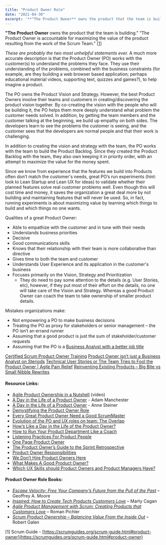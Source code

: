```yaml
---
title: "Product Owner Role"
date: "2021-04-30"
excerpt: '**"The Product Owner** owns the product that the team is building." “The Product Owner is'
---
```


**"The Product Owner** owns the product that the team is building." “The Product Owner is accountable for maximizing the value of the product resulting from the work of the Scrum Team.” \[[1](#footnotes)\]

_These are probably the two most unhelpful statements ever._ A much more accurate description is that the Product Owner (PO) works with the customer(s) to understand the problems they face. They use their understanding of the problems, combined with the business constraints (for example, are they building a web browser based application; perhaps educational material videos, supporting text, quizzes and games?), to help imagine a product.

The PO owns the Product Vision and Strategy. However, the best Product Owners involve their teams and customers in creating/discovering the product vision together. By co-creating the vision with the people who will be building it, the PO helps them more deeply understand what problem the customer needs solved. In addition, by getting the team members and the customer talking at the beginning, we build up empathy on both sides. The developers learn to see the problems the customer is seeing, and the customer sees that the developers are normal people and that their work is challenging.

In addition to creating the vision and strategy with the team, the PO works with the team to build the Product Backlog. Since they created the Product Backlog with the team, they also own keeping it in priority order, with an attempt to maximize the value for the money spent.

Since we know from experience that the features we build into Products often don’t match the customer's needs, great PO’s run experiments (hint: look to Lean Startup and Lean UX for ideas) to validate whether their planned features solve real customer problems well. Even though this will cost time and money, it saves the organization a great deal more by not building and maintaining features that will never be used. So, in fact, running experiments is about maximizing value by learning which things to build and which things no one wants.

Qualities of a great Product Owner:

- Able to empathize with the customer and in tune with their needs
- Understands business priorities
- Decisive
- Good communications skills
- Knows that their relationship with their team is more collaborative than directive
- Gives time to both the team and customer
- Understands User Experience and its application in the customer's business
- Focuses primarily on the Vision, Strategy and Prioritization
    - They do need to pay some attention to the details (e.g. User Stories, etc), however, if they put most of their effort on the details, no one will take care of the Vision and Strategy. Whereas a good Product Owner can coach the team to take ownership of smaller product details.

Mistakes organizations make:

- Not empowering a PO to make business decisions
- Treating the PO as proxy for stakeholders or senior management – the PO isn’t an errand runner
- Assuming that a good product is just the sum of stakeholder/customer requests
- Assuming that the PO is a [Business Analyst with a better job title](/blog/product-owner-isn-business-analyst-steroids)

[Certified Scrum Product Owner Training]((https://agilepainrelief.com/certified-scrum-product-owner-cspo-training))
[Product Owner isn’t just a Business Analyst on Steriods]((/blog/product-owner-isn-business-analyst-steroids))
[Technical User Stories or The Team Tries to Fool the Product Owner | Agile Pain Relief]((https://agilepainrelief.com/blog/scrummaster-tales-technical-user-stories-team-pull-fast-product-owner))
[Reinventing Existing Products – Big Bite vs Small Nibble Rewrites](https://agilepainrelief.com/blog/reinventing-existing-products-big-bite-vs-small-nibble-rewrites)

#### Resource Links:

- [Agile Product Ownership in a Nutshell](https://blog.crisp.se/2012/10/25/henrikkniberg/agile-product-ownership-in-a-nutshell) (video)
- [A Day in the Life of a Product Owner](https://www.weareadam.com/blog/a-day-in-the-life-a-product-owner-179) - Adam Manchester
- [A Day in the Life of a Product Owner](https://www.linkedin.com/pulse/day-life-product-owner-anne-steiner/) - Anne Steiner
- [Demystifying the Product Owner Role](https://www.romanpichler.com/blog/demystifying-the-product-owner-role/)
- [Every Great Product Owner Need a Good ScrumMaster](https://www.romanpichler.com/blog/every-great-product-owner-needs-great-scrummaster/)
- [Evolution of the PO and UX roles on team: The Overlap](https://medium.com/@johnpcutler/the-overlap-puxeng-56dcfd33875b#.e4cco3upm)
- [How’s Like a Day in the Life of the Product Owner?](https://ancaonuta.medium.com/hows-like-a-day-in-the-life-of-the-product-owner-e4d2fd52fc8b)
- [How to Run Your Product Department Like a Coach](https://www.infoq.com/articles/run-product-department-as-coach/)
- [Listening Practices For Product People](https://www.romanpichler.com/blog/listen-to-understand-listening-practices-for-product-people/)
- [One Page Product Owner](https://www.romanpichler.com/blog/one-page-product-owner/)
- [The Product Owner’s Guide to the Sprint Retrospective](https://www.romanpichler.com/blog/product-owner-sprint-retrospective/)
- [Product Owner Responsibilities](https://www.romanpichler.com/blog/the-product-owner-responsibilities/)
- [We Don’t Hire Product Owners Here](https://www.mironov.com/pohire/)
- [What Makes A Good Product Owner?](https://medium.com/the-liberators/what-makes-a-good-product-owner-5920dff2051)
- [Which UX Skills should Product Owners and Product Managers Have?](https://www.romanpichler.com/blog/ux-skills-for-product-owners-and-product-managers/)

#### Product Owner Role Books:

- _[Escape Velocity: Free Your Company’s Future from the Pull of the Past](https://www.amazon.com/Escape-Velocity-Free-Companys-Future/dp/0062040898/&tag=notesfromatoo-20)_ – Geoffrey A. Moore
- _[Inspired: How to Create Tech Products Customers Love](https://www.amazon.com/INSPIRED-Create-Tech-Products-Customers/dp/1119387507/&tag=notesfromatoo-20)_ – Marty Cagan
- [_Agile Product Management with Scrum: Creating Products that Customers Love_](https://www.amazon.com/Agile-Product-Management-Scrum-Addison-Wesley/dp/0321605780/&tag=notesfromatoo-20) – Roman Pichler
- _[Scrum Product Ownership – Balancing Value From the Inside Out](https://www.amazon.com/Scrum-Product-Ownership-Balancing-Inside/dp/0988502623/&tag=notesfromatoo-20)_ – Robert Galen

\[1\] Scrum Guide - [https://scrumguides.org/scrum-guide.html#product-owner](https://scrumguides.org/scrum-guide.html#product-owner)
